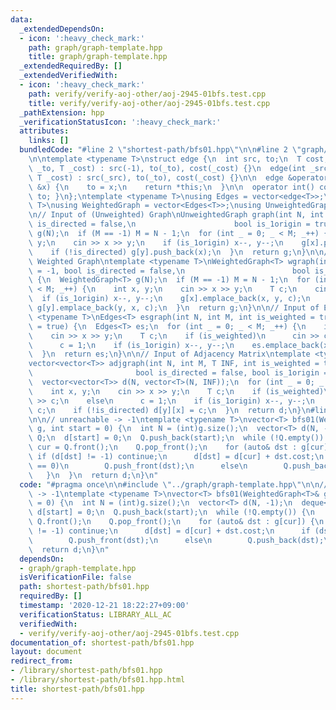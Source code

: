 ```yaml
---
data:
  _extendedDependsOn:
  - icon: ':heavy_check_mark:'
    path: graph/graph-template.hpp
    title: graph/graph-template.hpp
  _extendedRequiredBy: []
  _extendedVerifiedWith:
  - icon: ':heavy_check_mark:'
    path: verify/verify-aoj-other/aoj-2945-01bfs.test.cpp
    title: verify/verify-aoj-other/aoj-2945-01bfs.test.cpp
  _pathExtension: hpp
  _verificationStatusIcon: ':heavy_check_mark:'
  attributes:
    links: []
  bundledCode: "#line 2 \"shortest-path/bfs01.hpp\"\n\n#line 2 \"graph/graph-template.hpp\"\
    \n\ntemplate <typename T>\nstruct edge {\n  int src, to;\n  T cost;\n\n  edge(int\
    \ _to, T _cost) : src(-1), to(_to), cost(_cost) {}\n  edge(int _src, int _to,\
    \ T _cost) : src(_src), to(_to), cost(_cost) {}\n\n  edge &operator=(const int\
    \ &x) {\n    to = x;\n    return *this;\n  }\n\n  operator int() const { return\
    \ to; }\n};\ntemplate <typename T>\nusing Edges = vector<edge<T>>;\ntemplate <typename\
    \ T>\nusing WeightedGraph = vector<Edges<T>>;\nusing UnweightedGraph = vector<vector<int>>;\n\
    \n// Input of (Unweighted) Graph\nUnweightedGraph graph(int N, int M = -1, bool\
    \ is_directed = false,\n                      bool is_1origin = true) {\n  UnweightedGraph\
    \ g(N);\n  if (M == -1) M = N - 1;\n  for (int _ = 0; _ < M; _++) {\n    int x,\
    \ y;\n    cin >> x >> y;\n    if (is_1origin) x--, y--;\n    g[x].push_back(y);\n\
    \    if (!is_directed) g[y].push_back(x);\n  }\n  return g;\n}\n\n// Input of\
    \ Weighted Graph\ntemplate <typename T>\nWeightedGraph<T> wgraph(int N, int M\
    \ = -1, bool is_directed = false,\n                        bool is_1origin = true)\
    \ {\n  WeightedGraph<T> g(N);\n  if (M == -1) M = N - 1;\n  for (int _ = 0; _\
    \ < M; _++) {\n    int x, y;\n    cin >> x >> y;\n    T c;\n    cin >> c;\n  \
    \  if (is_1origin) x--, y--;\n    g[x].emplace_back(x, y, c);\n    if (!is_directed)\
    \ g[y].emplace_back(y, x, c);\n  }\n  return g;\n}\n\n// Input of Edges\ntemplate\
    \ <typename T>\nEdges<T> esgraph(int N, int M, int is_weighted = true, bool is_1origin\
    \ = true) {\n  Edges<T> es;\n  for (int _ = 0; _ < M; _++) {\n    int x, y;\n\
    \    cin >> x >> y;\n    T c;\n    if (is_weighted)\n      cin >> c;\n    else\n\
    \      c = 1;\n    if (is_1origin) x--, y--;\n    es.emplace_back(x, y, c);\n\
    \  }\n  return es;\n}\n\n// Input of Adjacency Matrix\ntemplate <typename T>\n\
    vector<vector<T>> adjgraph(int N, int M, T INF, int is_weighted = true,\n    \
    \                       bool is_directed = false, bool is_1origin = true) {\n\
    \  vector<vector<T>> d(N, vector<T>(N, INF));\n  for (int _ = 0; _ < M; _++) {\n\
    \    int x, y;\n    cin >> x >> y;\n    T c;\n    if (is_weighted)\n      cin\
    \ >> c;\n    else\n      c = 1;\n    if (is_1origin) x--, y--;\n    d[x][y] =\
    \ c;\n    if (!is_directed) d[y][x] = c;\n  }\n  return d;\n}\n#line 4 \"shortest-path/bfs01.hpp\"\
    \n\n// unreachable -> -1\ntemplate <typename T>\nvector<T> bfs01(WeightedGraph<T>&\
    \ g, int start = 0) {\n  int N = (int)g.size();\n  vector<T> d(N, -1);\n  deque<int>\
    \ Q;\n  d[start] = 0;\n  Q.push_back(start);\n  while (!Q.empty()) {\n    int\
    \ cur = Q.front();\n    Q.pop_front();\n    for (auto& dst : g[cur]) {\n     \
    \ if (d[dst] != -1) continue;\n      d[dst] = d[cur] + dst.cost;\n      if (dst.cost\
    \ == 0)\n        Q.push_front(dst);\n      else\n        Q.push_back(dst);\n \
    \   }\n  }\n  return d;\n}\n"
  code: "#pragma once\n\n#include \"../graph/graph-template.hpp\"\n\n// unreachable\
    \ -> -1\ntemplate <typename T>\nvector<T> bfs01(WeightedGraph<T>& g, int start\
    \ = 0) {\n  int N = (int)g.size();\n  vector<T> d(N, -1);\n  deque<int> Q;\n \
    \ d[start] = 0;\n  Q.push_back(start);\n  while (!Q.empty()) {\n    int cur =\
    \ Q.front();\n    Q.pop_front();\n    for (auto& dst : g[cur]) {\n      if (d[dst]\
    \ != -1) continue;\n      d[dst] = d[cur] + dst.cost;\n      if (dst.cost == 0)\n\
    \        Q.push_front(dst);\n      else\n        Q.push_back(dst);\n    }\n  }\n\
    \  return d;\n}\n"
  dependsOn:
  - graph/graph-template.hpp
  isVerificationFile: false
  path: shortest-path/bfs01.hpp
  requiredBy: []
  timestamp: '2020-12-21 18:22:27+09:00'
  verificationStatus: LIBRARY_ALL_AC
  verifiedWith:
  - verify/verify-aoj-other/aoj-2945-01bfs.test.cpp
documentation_of: shortest-path/bfs01.hpp
layout: document
redirect_from:
- /library/shortest-path/bfs01.hpp
- /library/shortest-path/bfs01.hpp.html
title: shortest-path/bfs01.hpp
---
```

